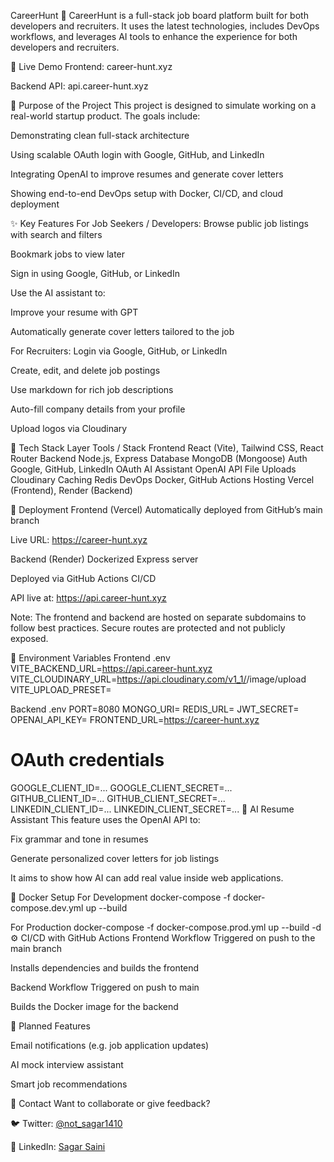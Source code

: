 CareerHunt 💼
CareerHunt is a full-stack job board platform built for both developers and recruiters. It uses the latest technologies, includes DevOps workflows, and leverages AI tools to enhance the experience for both developers and recruiters.

🔗 Live Demo
Frontend: career-hunt.xyz

Backend API: api.career-hunt.xyz

🎯 Purpose of the Project
This project is designed to simulate working on a real-world startup product. The goals include:

Demonstrating clean full-stack architecture

Using scalable OAuth login with Google, GitHub, and LinkedIn

Integrating OpenAI to improve resumes and generate cover letters

Showing end-to-end DevOps setup with Docker, CI/CD, and cloud deployment

✨ Key Features
For Job Seekers / Developers:
Browse public job listings with search and filters

Bookmark jobs to view later

Sign in using Google, GitHub, or LinkedIn

Use the AI assistant to:

Improve your resume with GPT

Automatically generate cover letters tailored to the job

For Recruiters:
Login via Google, GitHub, or LinkedIn

Create, edit, and delete job postings

Use markdown for rich job descriptions

Auto-fill company details from your profile

Upload logos via Cloudinary

🧱 Tech Stack
Layer	Tools / Stack
Frontend	React (Vite), Tailwind CSS, React Router
Backend	Node.js, Express
Database	MongoDB (Mongoose)
Auth	Google, GitHub, LinkedIn OAuth
AI Assistant	OpenAI API
File Uploads	Cloudinary
Caching	Redis
DevOps	Docker, GitHub Actions
Hosting	Vercel (Frontend), Render (Backend)

🚀 Deployment
Frontend (Vercel)
Automatically deployed from GitHub’s main branch

Live URL: https://career-hunt.xyz

Backend (Render)
Dockerized Express server

Deployed via GitHub Actions CI/CD

API live at: https://api.career-hunt.xyz

Note: The frontend and backend are hosted on separate subdomains to follow best practices. Secure routes are protected and not publicly exposed.

🔐 Environment Variables
Frontend .env
VITE_BACKEND_URL=https://api.career-hunt.xyz
VITE_CLOUDINARY_URL=https://api.cloudinary.com/v1_1/<your-cloud-name>/image/upload
VITE_UPLOAD_PRESET=<your-upload-preset>

Backend .env
PORT=8080
MONGO_URI=<your-mongo-uri>
REDIS_URL=<your-redis-url>
JWT_SECRET=<secure-secret>
OPENAI_API_KEY=<your-openai-api-key>
FRONTEND_URL=https://career-hunt.xyz

# OAuth credentials
GOOGLE_CLIENT_ID=...
GOOGLE_CLIENT_SECRET=...
GITHUB_CLIENT_ID=...
GITHUB_CLIENT_SECRET=...
LINKEDIN_CLIENT_ID=...
LINKEDIN_CLIENT_SECRET=...
🤖 AI Resume Assistant
This feature uses the OpenAI API to:

Fix grammar and tone in resumes

Generate personalized cover letters for job listings

It aims to show how AI can add real value inside web applications.

🐳 Docker Setup
For Development
docker-compose -f docker-compose.dev.yml up --build

For Production
docker-compose -f docker-compose.prod.yml up --build -d
⚙️ CI/CD with GitHub Actions
Frontend Workflow
Triggered on push to the main branch

Installs dependencies and builds the frontend

Backend Workflow
Triggered on push to main

Builds the Docker image for the backend

📌 Planned Features

Email notifications (e.g. job application updates)

AI mock interview assistant

Smart job recommendations

📇 Contact
Want to collaborate or give feedback?

🐦 Twitter: [@not_sagar1410](https://x.com/not_sagar1410)

💼 LinkedIn: [Sagar Saini](https://www.linkedin.com/in/sagar-saini-9b45a52b2/)
